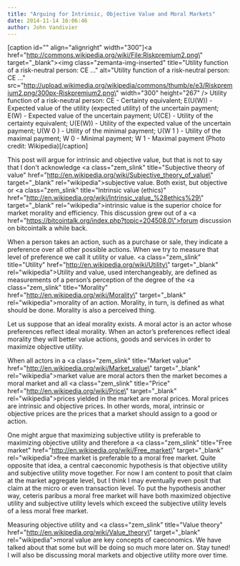 ```yaml
---
title: "Arguing for Intrinsic, Objective Value and Moral Markets"
date: 2014-11-14 16:06:46
author: John Vandivier
---
```




[caption id=\"\" align=\"alignright\" width=\"300\"]<a href=\"http://commons.wikipedia.org/wiki/File:Riskpremium2.png\" target=\"_blank\"><img class=\"zemanta-img-inserted\" title=\"Utility function of a risk-neutral person: CE ...\" alt=\"Utility function of a risk-neutral person: CE ...\" src=\"http://upload.wikimedia.org/wikipedia/commons/thumb/e/e3/Riskpremium2.png/300px-Riskpremium2.png\" width=\"300\" height=\"267\" /></a> Utility function of a risk-neutral person: CE - Certainty equivalent; E(U(W)) - Expected value of the utility (expected utility) of the uncertain payment; E(W) - Expected value of the uncertain payment; U(CE) - Utility of the certainty equivalent; U(E(W)) - Utility of the expected value of the uncertain payment; U(W 0 ) - Utility of the minimal payment; U(W 1 ) - Utility of the maximal payment; W 0 - Minimal payment; W 1 - Maximal payment (Photo credit: Wikipedia)[/caption]

This post will argue for intrinsic and objective value, but that is not to say that I don't acknowledge <a class=\"zem_slink\" title=\"Subjective theory of value\" href=\"http://en.wikipedia.org/wiki/Subjective_theory_of_value\" target=\"_blank\" rel=\"wikipedia\">subjective value</a>. Both exist, but objective or <a class=\"zem_slink\" title=\"Intrinsic value (ethics)\" href=\"http://en.wikipedia.org/wiki/Intrinsic_value_%28ethics%29\" target=\"_blank\" rel=\"wikipedia\">intrinsic value</a> is the superior choice for market morality and efficiency. This discussion grew out of a <a href=\"https://bitcointalk.org/index.php?topic=204508.0\">forum discussion on bitcointalk</a> a while back.

When a person takes an action, such as a purchase or sale, they indicate a preference over all other possible actions. When we try to measure that level of preference we call it utility or value. <a class=\"zem_slink\" title=\"Utility\" href=\"http://en.wikipedia.org/wiki/Utility\" target=\"_blank\" rel=\"wikipedia\">Utility and value</a>, used interchangeably, are defined as measurements of a person’s perception of the degree of the <a class=\"zem_slink\" title=\"Morality\" href=\"http://en.wikipedia.org/wiki/Morality\" target=\"_blank\" rel=\"wikipedia\">morality</a> of an action. Morality, in turn, is defined as what should be done. Morality is also a perceived thing.

Let us suppose that an ideal morality exists. A moral actor is an actor whose preferences reflect ideal morality. When an actor’s preferences reflect ideal morality they will better value actions, goods and services in order to maximize objective utility.

When all actors in a <a class=\"zem_slink\" title=\"Market value\" href=\"http://en.wikipedia.org/wiki/Market_value\" target=\"_blank\" rel=\"wikipedia\">market value</a> are moral actors then the market becomes a moral market and all <a class=\"zem_slink\" title=\"Price\" href=\"http://en.wikipedia.org/wiki/Price\" target=\"_blank\" rel=\"wikipedia\">prices</a> yielded in the market are moral prices. Moral prices are intrinsic and objective prices. In other words, moral, intrinsic or objective prices are the prices that a market should assign to a good or action.

One might argue that maximizing subjective utility is preferable to maximizing objective utility and therefore a <a class=\"zem_slink\" title=\"Free market\" href=\"http://en.wikipedia.org/wiki/Free_market\" target=\"_blank\" rel=\"wikipedia\">free market</a> is preferable to a moral free market. Quite opposite that idea, a central caeconomic hypothesis is that objective utility and subjective utility move together. For now I am content to posit that claim at the market aggregate level, but I think I may eventually even posit that claim at the micro or even transaction level. To put the hypothesis another way, ceteris paribus a moral free market will have both maximized objective utility and subjective utility levels which exceed the subjective utility levels of a less moral free market.

Measuring objective utility and <a class=\"zem_slink\" title=\"Value theory\" href=\"http://en.wikipedia.org/wiki/Value_theory\" target=\"_blank\" rel=\"wikipedia\">moral value</a> are key concepts of caeconomics. We have talked about that some but will be doing so much more later on. Stay tuned! I will also be discussing moral markets and objective utility more over time.